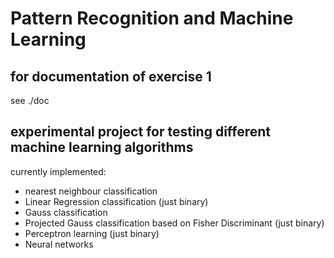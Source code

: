 # Pattern Recognition and Machine Learning

## for documentation of exercise 1

see ./doc

## experimental project for testing different machine learning algorithms

currently implemented:

* nearest neighbour classification
* Linear Regression classification (just binary)
* Gauss classification
* Projected Gauss classification based on Fisher Discriminant (just binary)
* Perceptron learning (just binary)
* Neural networks
